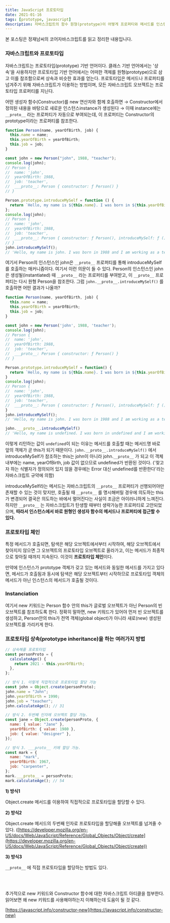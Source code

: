 ```yaml
---
title: JavaScript 프로토타입
date: 2021-01-16
tags: [prototype, javascript]
description: 자바스크립트의 함수 원형(prototype)이 어떻게 프로퍼티와 메서드를 인스턴스에 전달하는지에 대해
---
```


본 포스팅은 정재남씨의 코어자바스크립트를 읽고 정리한 내용입니다.

### 자바스크립트와 프로토타입

자바스크립트는 프로토타입(prototype) 기반 언어이다. 클래스 기반 언어에서는 '상속'을 사용하지만 프로토타입 기반 언어에서는 어떠한 객체를 원형(prototype)으로 삼고 이를 참조함으로써 상속과 비슷한 효과를 얻는다. 프로토타입은 메서드나 프로퍼티를 넘겨주기 위해 자바스크립트가 이용하는 방법이며, 모든 자바스크립트 오브젝트는 프로토타입 프로퍼티를 지닌다.

어떤 생성자 함수(Constructor)를 new 연산자와 함께 호출하면 → Constructor에서 정의된 내용을 바탕으로 새로운 인스턴스instance가 생성된다 → 이때 instance에는 `__proto__` 라는 프로퍼티가 자동으로 부여되는데, 이 프로퍼티는 Constructor의 prototype이라는 프로퍼티를 참조한다.

```jsx
function Person(name, yearOfBirth, job) {
  this.name = name;
  this.yearOfBirth = yearOfBirth;
  this.job = job;
}

const john = new Person("john", 1988, "teacher");
console.log(john);
// Person {
//  name: 'john',
//  yearOfBirth: 1988,
//  job: 'teacher',
//  ___proto__: Person { constructor: ƒ Person() }
// }

Person.prototype.introduceMySelf = function () {
  return `Hello, my name is ${this.name}. I was born in ${this.yearOfBirth} and I am working as a ${this.job}`;
};
console.log(john);
// Person {
//  name: 'john',
//  yearOfBirth: 1988,
//  job: 'teacher',
//  ___proto__: Person { constructor: ƒ Person(), introduceMySelf: ƒ () }
// }
john.introduceMySelf();
// 'Hello, my name is john. I was born in 1988 and I am working as a teacher'
```

여기서 Person의 인스턴스인 john은 `__proto__` 프로퍼티를 통해 introduceMySelf를 호출하는 매커니즘이다. 여기서 이런 의문이 들 수 있다. Person의 인스턴스인 john은 생성될(instantiated) 때 `__proto__` 라는 프로퍼티를 부여받고, 이 `__proto__` 프로퍼티는 다시 원형 Person을 참조한다. 그럼 `john.__proto__.introduceMySelf()` 를 호출하면 어떤 결과가 나올까?

```jsx
function Person(name, yearOfBirth, job) {
  this.name = name;
  this.yearOfBirth = yearOfBirth;
  this.job = job;
}

const john = new Person('john', 1988, 'teacher');
console.log(john);
// Person {
//  name: 'john',
//  yearOfBirth: 1988,
//  job: 'teacher',
//  ___proto__: Person { constructor: ƒ Person() }
// }

Person.prototype.introduceMySelf = function() {
  return `Hello, my name is ${this.name}. I was born in ${this.yearOfBirth} and I am working as a ${this.job}`
}
console.log(john);
// Person {
//  name: 'john',
//  yearOfBirth: 1988,
//  job: 'teacher',
//  ___proto__: Person { constructor: ƒ Person(), introduceMySelf: ƒ () }
}
john.introduceMySelf();
// 'Hello, my name is john. I was born in 1988 and I am working as a teacher'

john.___proto__.introduceMySelf()
// 'Hello, my name is undefined. I was born in undefined and I am working as a undefined'
```

이렇게 리턴하는 값이 `undefined`이 되는 이유는 메서드를 호출할 때는 메서드명 바로 앞의 객체가 곧 this가 되기 때문이다. `john.__proto__.introduceMySelf()` 에서 introduceMySelf가 참조하는 this는 john이 아니라 john.`__proto__` 가 되고 이 객체 내부에는 name, yearOfBirth, job 값이 없으므로 undefined가 반환된 것이다. ('찾고자 하는 식별자가 정의되어 있지 않을 경우에는 Error 대신 undefined를 반환한다'라는 자바스크립트 규약에 의함)

introduceMySelf라는 메서드는 자바스크립트의 `__proto__` 프로퍼티가 선행되어야만 존재할 수 있는 것이 맞지만, 호출될 때 `__proto__` 를 명시해버릴 경우에 의도하는 this가 변경되어 결국은 의도하는 바에서 멀어진다는 사실이 조금은 아이러니하게 느껴진다. 하지만 `__proto__` 는 자바스크립트가 탄생할 때부터 생략가능한 프로퍼티로 고안되었으며, **따라서 인스턴스에서 바로 원형인 생성자 함수의 메서드나 프로퍼티에 접근할 수 있다.**

### 프로토타입 체인

특정 메서드가 호출되면, 탐색은 해당 오브젝트에서부터 시작하여, 해당 오브젝트에서 찾아지지 않으면 그 오브젝트의 프로토타입 오브젝트로 올라가고, 이는 메서드가 최종적으로 찾아질 때까지 지속된다. 이것이 **프로토타입 체인**이다.

만약에 인스턴스가 prototype 객체가 갖고 있는 메서드와 동일한 메서드를 가지고 있다면, 메서드가 호출됨과 동시에 탐색은 해당 오브젝트부터 시작하므로 프로토타입 객체의 메서드가 아닌 인스턴스의 메서드가 호출될 것이다.

### Instanciation

여기서 new 키워드는 Person 함수 안의 this가 글로벌 오브젝트가 아닌 Person의 빈 오브젝트를 참조하도록 한다. 정확히 말하면, new 키워드가 있어야 먼저 빈 오브젝트를 생성하고, Person안의 this가 전역 객체(global object)가 아니라 새로(new) 생성된 오브젝트를 가리키게 한다.

### 프로토타입 상속(prototype inheritance)을 하는 여러가지 방법

```jsx
// 상속해줄 포로토타입
const personProto = {
  calculateAge() {
    return 2021 - this.yearOfBirth;
  },
};

// 방식 1. 이렇게 직접적으로 프로토타입 할당 가능
const john = Object.create(personProto);
john.name = "John";
john.yearOfBirth = 1990;
john.job = "teacher";
john.calculateAge(); // 31

// 방식 2. 두번째 인자에 오브젝트 할당 가능.
const jane = Object.create(personProto, {
  name: { value: "Jane" },
  yearOfBirth: { value: 1980 },
  job: { value: "designer" },
});

// 방식 3. ___proto__ 키에 할당 가능.
const mark = {
  name: "mark",
  yearOfBirth: 1967,
  job: "carpenter",
};
mark.___proto__ = personProto;
mark.calculateAge(); // 54
```

**1) 방식1**

Object.create 메서드를 이용하여 직접적으로 프로토타입을 할당할 수 있다.

**2) 방식2**

Object.create 메서드의 두번째 인자로 프로토타입을 할당해줄 오브젝트를 넘겨줄 수 있다.
([https://developer.mozilla.org/en-US/docs/Web/JavaScript/Reference/Global_Objects/Object/create](https://developer.mozilla.org/en-US/docs/Web/JavaScript/Reference/Global_Objects/Object/create))

**3) 방식3**

`__proto__` 에 직접 프로토타입을 할당하는 방법도 있다.

<br/>
<br/>

추가적으로 new 키워드와 Constructor 함수에 대한 자바스크립트 아티클을 첨부한다. 읽어보면 왜 new 키워드를 사용해야하는지 이해하는데 도움이 될 것 같다.

[https://javascript.info/constructor-new](https://javascript.info/constructor-new)
